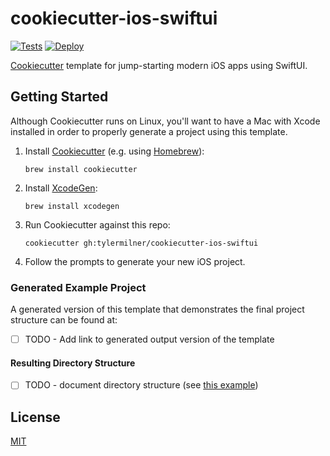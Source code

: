 # cookiecutter-ios-swiftui

[![Tests](https://github.com/tylermilner/cookiecutter-ios-swiftui/actions/workflows/test.yml/badge.svg)](https://github.com/tylermilner/cookiecutter-ios-swiftui/actions/workflows/test.yml)
[![Deploy](https://github.com/tylermilner/cookiecutter-ios-swiftui/actions/workflows/deploy.yml/badge.svg)](https://github.com/tylermilner/cookiecutter-ios-swiftui/actions/workflows/deploy.yml)

[Cookiecutter](https://github.com/cookiecutter/cookiecutter) template for
jump-starting modern iOS apps using SwiftUI.

## Getting Started

Although Cookiecutter runs on Linux, you'll want to have a Mac with Xcode
installed in order to properly generate a project using this template.

1. Install [Cookiecutter](https://github.com/cookiecutter/cookiecutter) (e.g.
   using [Homebrew](https://brew.sh)):

    ```Shell
    brew install cookiecutter
    ```

2. Install [XcodeGen](https://github.com/yonaskolb/XcodeGen):

    ```Shell
    brew install xcodegen
    ```

3. Run Cookiecutter against this repo:

    ```Shell
    cookiecutter gh:tylermilner/cookiecutter-ios-swiftui
    ```

4. Follow the prompts to generate your new iOS project.

### Generated Example Project

A generated version of this template that demonstrates the final project
structure can be found at:

- [ ] TODO - Add link to generated output version of the template

#### Resulting Directory Structure

- [ ] TODO - document directory structure (see [this
  example](https://github.com/drivendata/cookiecutter-data-science#the-resulting-directory-structure))

## License

[MIT](LICENSE)
